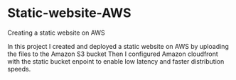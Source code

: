 # Static-website-AWS
Creating a static website on AWS

In this project I created and deployed a static website on AWS by uploading the files to the Amazon S3 bucket
Then I configured Amazon cloudfront with the static bucket enpoint to enable low latency and faster distribution speeds.
